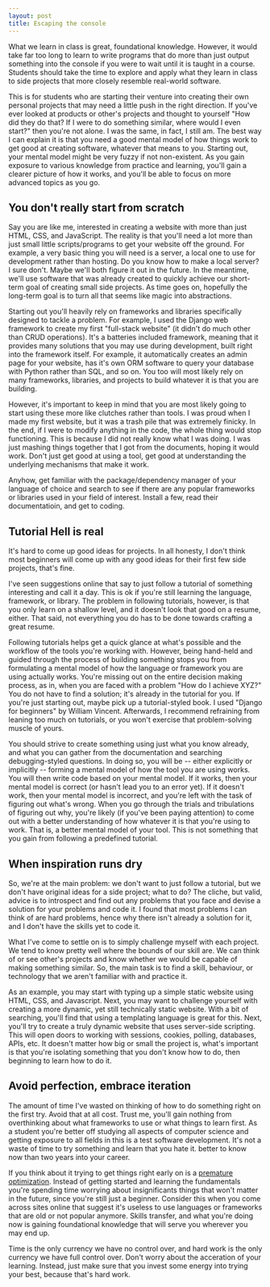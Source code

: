 ```yaml
---
layout: post
title: Escaping the console
---
```


What we learn in class is great, foundational knowledge. However, it
would take far too long to learn to write programs that do more than
just output something into the console if you were to wait until it is
taught in a course. Students should take the time to explore and apply
what they learn in class to side projects that more closely resemble
real-world software.

This is for students who are starting their venture into creating their
own personal projects that may need a little push in the right
direction. If you've ever looked at products or other's projects and
thought to yourself "How did they do that? If I were to do something
similar, where would I even start?" then you're not alone. I was the
same, in fact, I still am. The best way I can explain it is that you
need a good mental model of how things work to get good at creating
software, whatever that means to you. Starting out, your mental model
might be very fuzzy if not non-existent. As you gain exposure to various
knowledge from practice and learning, you'll gain a clearer picture of
how it works, and you'll be able to focus on more advanced topics as you
go.

## You don't really start from scratch

Say you are like me, interested in creating a website with more than
just HTML, CSS, and JavaScript. The reality is that you'll need a lot
more than just small little scripts/programs to get your website off the
ground. For example, a very basic thing you will need is a server, a
local one to use for development rather than hosting. Do you know how to
make a local server? I sure don't. Maybe we'll both figure it out in the
future. In the meantime, we'll use software that was already created to
quickly achieve our short-term goal of creating small side projects. As
time goes on, hopefully the long-term goal is to turn all that seems
like magic into abstractions.

Starting out you'll heavily rely on frameworks and libraries
specifically designed to tackle a problem. For example, I used the
Django web framework to create my first "full-stack website" (it didn't
do much other than CRUD operations). It's a batteries included
framework, meaning that it provides many solutions that you may use
during development, built right into the framework itself. For example,
it automatically creates an admin page for your website, has it's own
ORM software to query your database with Python rather than SQL, and so
on. You too will most likely rely on many frameworks, libraries, and
projects to build whatever it is that you are building.

However, it's important to keep in mind that you are most likely going
to start using these more like clutches rather than tools. I was proud
when I made my first website, but it was a trash pile that was extremely
finicky. In the end, if I were to modify anything in the code, the whole
thing would stop functioning. This is because I did not really know what
I was doing. I was just mashing things together that I got from the
documents, hoping it would work. Don't just get good at using a tool,
get good at understanding the underlying mechanisms that make it work.

Anyhow, get familiar with the package/dependency manager of your
language of choice and search to see if there are any popular frameworks or
libraries used in your field of interest. Install a few, read their
documentatioin, and get to coding.

## Tutorial Hell is real

It's hard to come up good ideas for projects. In all honesty, I don't
think most beginners will come up with any good ideas for their first
few side projects, that's fine.

I've seen suggestions online that say to just follow a tutorial of
something interesting and call it a day. This is ok if you're still
learning the language, framework, or library. The problem in following
tutorials, however, is that you only learn on a shallow level, and it
doesn't look that good on a resume, either. That said, not everything
you do has to be done towards crafting a great resume.

Following tutorials helps get a quick glance at what's possible and the
workflow of the tools you're working with. However, being hand-held and
guided through the process of building something stops you from
formulating a mental model of how the language or framework you are
using actually works. You're missing out on the entire decision making
process, as in, when you are faced with a problem "How do I achieve
XYZ?" You do not have to find a solution; it's already in the tutorial
for you. If you're just starting out, maybe pick up a tutorial-styled
book. I used "Django for beginners" by William Vincent. Afterwards, I
recommend refraining from leaning too much on tutorials, or you won't
exercise that problem-solving muscle of yours.

You should strive to create something using just what you know already,
and what you can gather from the documentation and searching
debugging-styled questions. In doing so, you will be -- either
explicitly or implicitly -- forming a mental model of how the tool you
are using works. You will then write code based on your mental model. If
it works, then your mental model is correct (or hasn't lead you to an
error yet). If it doesn't work, then your mental model is incorrect, and
you're left with the task of figuring out what's wrong. When you go
through the trials and tribulations of figuring out why, you're likely
(if you've been paying attention) to come out with a better
understanding of how whatever it is that you're using to work. That is,
a better mental model of your tool. This is not something that you gain
from following a predefined tutorial.

## When inspiration runs dry

So, we're at the main problem: we don't want to just follow a tutorial,
but we don't have original ideas for a side project; what to do? The
cliche, but valid, advice is to introspect and find out any problems
that you face and devise a solution for your problems and code it. I
found that most problems I can think of are hard problems, hence why
there isn't already a solution for it, and I don't have the skills yet
to code it.

What I've come to settle on is to simply challenge myself with each
project. We tend to know pretty well where the bounds of our skill are.
We can think of or see other's projects and know whether we would be
capable of making something similar. So, the main task is to find a
skill, behaviour, or technology that we aren't familiar with and
practice it.

As an example, you may start with typing up a simple static website
using HTML, CSS, and Javascript. Next, you may want to challenge
yourself with creating a more dynamic, yet still technically static
website. With a bit of searching, you'll find that using a templating
language is great for this. Next, you'll try to create a truly dynamic
website that uses server-side scripting. This will open doors to working
with sessions, cookies, polling, databases, APIs, etc. It doesn't matter
how big or small the project is, what's important is that you're
isolating something that you don't know how to do, then beginning to
learn how to do it.

## Avoid perfection, embrace iteration

The amount of time I've wasted on thinking of how to do something right
on the first try. Avoid that at all cost. Trust me, you'll gain nothing
from overthinking about what frameworks to use or what things to learn
first. As a student you're better off studying all aspects of computer
science and getting exposure to all fields in this is a test software
development. It's not a waste of time to try something and learn that
you hate it. better to know now than two years into your career.

If you think about it trying to get things right early on is a
[premature optimization](https://www.youtube.com/watch?v=74RdET79q40).
Instead of getting started and learning the fundamentals you're spending
time worrying about insignificants things that won't matter in the
future, since you're still just a beginner. Consider this when you come
across sites online that suggest it's useless to use languages or
frameworks that are old or not popular anymore. Skills transfer, and
what you're doing now is gaining foundational knowledge that will serve
you wherever you may end up.

Time is the only currency we have no control over, and hard work is the
only currency we have full control over. Don't worry about the
acceration of your learning. Instead, just make sure that you invest
some energy into trying your best, because that's hard work.
